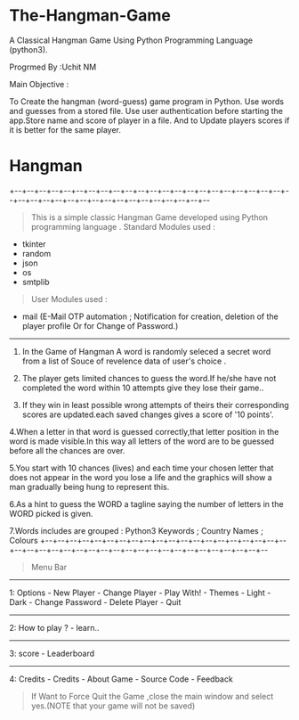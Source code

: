 # The-Hangman-Game
A Classical Hangman Game Using Python Programming Language (python3). 

Progrmed By	:Uchit NM

Main Objective 	: 

To Create the hangman (word-guess) game program in Python. Use words and guesses from a stored file. Use user authentication before starting the app.Store name and score of player in a file. And to Update players scores if it is better for the same player.

# Hangman

+--+--+--+--+--+--+--+--+--+--+--+--+--+--+--+--+--+--+--+--+--+--+--+--+--+--+--+--+--+--+--+--+--+--+--+--+--+--+--
> This is a simple classic Hangman Game developed using Python programming language .
> Standard Modules used :
  - tkinter
  - random
  - json
  - os
  - smtplib
> User Modules used :
  - mail (E-Mail OTP automation ; Notification for creation, deletion of the player profile Or for Change of Password.)

--------------------------------------------------------------------------------------------------------------------------------
1. In the Game of Hangman A word is randomly seleced a secret word from a list of Souce of revelence data of user's choice .

2. The player gets limited chances to guess the word.If he/she have not completed the word within 10 attempts give they lose their game..

3. If they win in least possible wrong attempts of theirs their corresponding scores are updated.each saved changes gives a score of '10 points'.

4.When a letter in that word is guessed correctly,that letter position in the word is made visible.In this way all letters of the word are to be guessed before all the chances are over.

5.You start with 10 chances (lives) and each time your chosen letter that does not appear in the word you lose a life and the graphics will show a man gradually being hung to represent this.

6.As a hint to guess the WORD a tagline saying the number of letters in the WORD picked is given.

7.Words includes are grouped : Python3 Keywords ; Country Names ; Colours 
+--+--+--+--+--+--+--+--+--+--+--+--+--+--+--+--+--+--+--+--+--+--+--+--+--+--+--+--+--+--+--+--+--+--+--+--+--+--+--+--+--

> Menu Bar
------------------------
1: Options 	 - New Player
	   	       - Change Player
		         - Play With!
		         - Themes   - Light
		          	        - Dark
		         - Change Password
		         - Delete Player
     	   	    - Quit 
_________________________________
2: How to play ?     - learn..
_________________________________
3: score
		         - Leaderboard
_________________________________
4: Credits	 - Credits
		         - About Game 
		         - Source Code 
             - Feedback

> If Want to Force Quit the Game ,close the main window and select yes.(NOTE that your game will not be saved)
